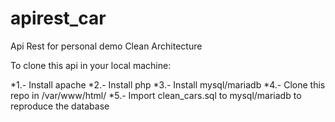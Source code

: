 # apirest_car
Api Rest for personal demo Clean Architecture

To clone this api in your local machine:

*1.- Install apache
*2.- Install php
*3.- Install mysql/mariadb
*4.- Clone this repo in /var/www/html/
*5.- Import clean_cars.sql to mysql/mariadb to reproduce the database
